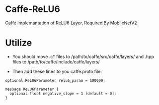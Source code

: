 # Caffe-ReLU6
Caffe Implemantation of ReLU6 Layer, Required By MobileNetV2
# Utilize
* You should move .c* files to /path/to/caffe/src/caffe/layers/ and .hpp files to /path/to/caffe/include/caffe/layers/

* Then add these lines to you caffe.proto file:

```
optional ReLU6Parameter relu6_param = 100000;
```
```
message ReLU6Parameter {
  optional float negative_slope = 1 [default = 0];
}
```



